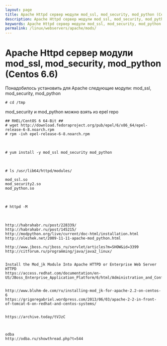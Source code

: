 ```yaml
---
layout: page
title: Apache Httpd сервер модули mod_ssl, mod_security, mod_python (Centos 6.6)
description: Apache Httpd сервер модули mod_ssl, mod_security, mod_python (Centos 6.6)
keywords: Apache Httpd сервер модули mod_ssl, mod_security, mod_python (Centos 6.6)
permalink: /linux/webservers/apache/mods/
---
```


# Apache Httpd сервер модули mod_ssl, mod_security, mod_python (Centos 6.6)

Понадобилось установить для Apache следующие модули: mod_ssl, mod_security, mod_python

    # cd /tmp

mod_security и mod_python можно взять из epel repo

    ## RHEL/CentOS 6 64-Bit ##
    # wget http://download.fedoraproject.org/pub/epel/6/x86_64/epel-release-6-8.noarch.rpm
    # rpm -ivh epel-release-6-8.noarch.rpm

<br/>

    # yum install -y mod_ssl mod_security mod_python

<br/>

    # ls /usr/lib64/httpd/modules/

    mod_ssl.so
    mod_security2.so
    mod_python.so

<br/>

    # httpd -M

<br/>

    http://habrahabr.ru/post/228339/
    http://habrahabr.ru/post/145215/
    http://modpython.org/live/current/doc-html/installation.html
    http://olezhek.net/2009-11-11-apache-mod_python.html

    http://www.jboss.ru/jboss_ru/servlet/articles?m=SHOW&id=3399
    http://citforum.ru/programming/java/java2_linux/


    Install the Mod_jk Module Into Apache HTTPD or Enterprise Web Server HTTPD
    https://access.redhat.com/documentation/en-US/JBoss_Enterprise_Application_Platform/6/html/Administration_and_Configuration_Guide/Install_the_Mod_jk_Module_Into_Apache_HTTPD_or_Enterprise_Web_Server_HTTPD1.html


    http://www.bluhm-de.com/ru/installing-mod_jk-for-apache-2.2-on-centos-6
    https://grigoregabriel.wordpress.com/2013/06/03/apache-2-2-in-front-of-tomcat-6-on-redhat-and-centos-systems/


    https://archive.today/tVJzC



    odba
    http://odba.ru/showthread.php?t=544

